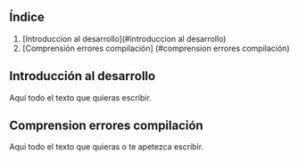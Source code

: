 ## Índice
1. [Introduccion al desarrollo](#introduccion al desarrollo)
2. [Comprensión errores compilación] (#comprension errores compilación)
## Introducción al desarrollo
Aquí todo el texto que quieras escribir.
## Comprension errores compilación
Aqui todo el texto que quieras o te apetezca escribir.

